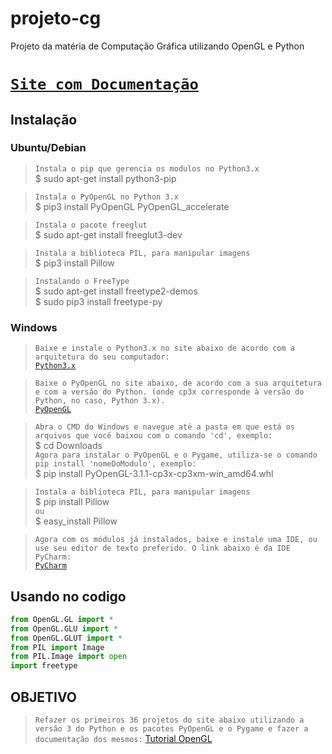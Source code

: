 # projeto-cg
Projeto da matéria de Computação Gráfica utilizando OpenGL e Python

# [`Site com Documentação`](https://matalmeida.github.io/projeto-cg/index.html)

## Instalação
### Ubuntu/Debian
> `Instala o pip que gerencia os modulos no Python3.x` </br>
> $ sudo apt-get install python3-pip </br>

> `Instala o PyOpenGL no Python 3.x` </br>
> $ pip3 install PyOpenGL PyOpenGL_accelerate </br>

> `Instala o pacote freeglut` </br>
> $ sudo apt-get install freeglut3-dev </br>

> `Instala a biblioteca PIL, para manipular imagens` <br>
> $ pip3 install Pillow <br>

> `Instalando o FreeType` <br>
> $ sudo apt-get install freetype2-demos<br>
> $ sudo pip3 install freetype-py

### Windows
> `Baixe e instale o Python3.x no site abaixo de acordo com a arquitetura do seu computador:` </br>
> [`Python3.x`](https://www.python.org/downloads/windows/) </br>

> `Baixe o PyOpenGL no site abaixo, de acordo com a sua arquitetura e com a versão do Python. (onde cp3x corresponde à versão do Python, no caso, Python 3.x).` </br>
> [`PyOpenGL`](http://www.lfd.uci.edu/~gohlke/pythonlibs/#pyopengl) </br>

> `Abra o CMD do Windows e navegue até a pasta em que está os arquivos que você baixou com o comando 'cd', exemplo:` </br>
> $ cd Downloads </br>
> `Agora para instalar o PyOpenGL e o Pygame, utiliza-se o comando pip install 'nomeDoModulo', exemplo:` </br>
> $ pip install PyOpenGL-3.1.1-cp3x-cp3xm-win_amd64.whl </br>

> `Instala a biblioteca PIL, para manipular imagens` <br>
> $ pip install Pillow <br>
> `ou` <br>
> $ easy_install Pillow <br>

> `Agora com os módulos já instalados, baixe e instale uma IDE, ou use seu editor de texto preferido. O link abaixo é da IDE PyCharm:` </br>
> [`PyCharm`](https://www.jetbrains.com/pycharm/download/#section=windows) </br>

## Usando no codigo
```python
from OpenGL.GL import *
from OpenGL.GLU import *
from OpenGL.GLUT import *
from PIL import Image
from PIL.Image import open
import freetype
```
## OBJETIVO
> `Refazer os primeiros 36 projetos do site abaixo utilizando a versão 3 do Python e os pacotes PyOpenGL e o Pygame e fazer a documentação dos mesmos:`
>[Tutorial OpenGL](http://lazyfoo.net/tutorials/SDL/index.php)
